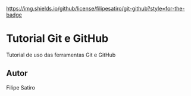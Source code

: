 https://img.shields.io/github/license/filipesatiro/git-github?style=for-the-badge
# Tutorial Git e GitHub
Tutorial de uso das ferramentas Git e GitHub
## Autor
Filipe Satiro
